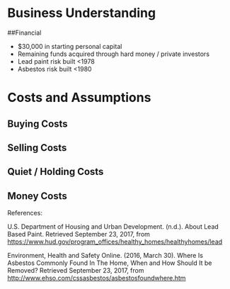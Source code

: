 # Business Understanding
##Financial
- $30,000 in starting personal capital
- Remaining funds acquired through hard money / private investors
- Lead paint risk built <1978
- Asbestos risk built <1980

# Costs and Assumptions
## Buying Costs

## Selling Costs

## Quiet / Holding Costs

## Money Costs












References:

U.S. Department of Housing and Urban Development. (n.d.). About Lead Based Paint. 
	Retrieved September 23, 2017, from https://www.hud.gov/program_offices/healthy_homes/healthyhomes/lead

Environment, Health and Safety Online. (2016, March 30). Where Is Asbestos Commonly Found In The Home, When and How Should It be Removed? 
	Retrieved September 23, 2017, from http://www.ehso.com/cssasbestos/asbestosfoundwhere.htm